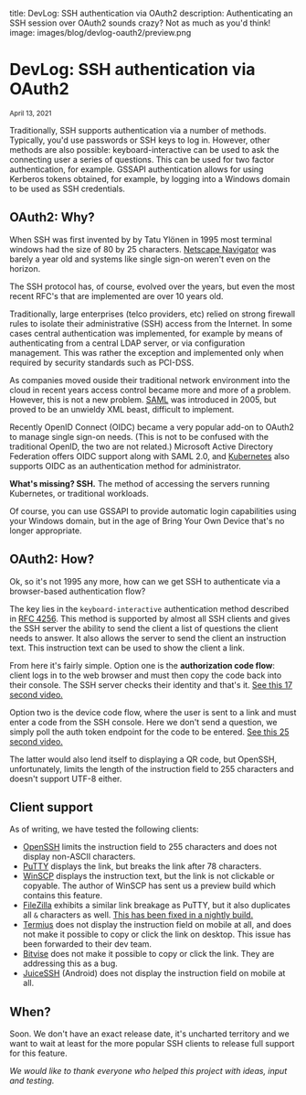 title: DevLog: SSH authentication via OAuth2
description: Authenticating an SSH session over OAuth2 sounds crazy? Not as much as you'd think!
image: images/blog/devlog-oauth2/preview.png

# DevLog: SSH authentication via OAuth2
<div class="blog-meta"><small>April 13, 2021</small></div>

Traditionally, SSH supports authentication via a number of methods. Typically, you'd use passwords or SSH keys to log in. However, other methods are also possible: keyboard-interactive can be used to ask the connecting user a series of questions. This can be used for two factor authentication, for example. GSSAPI authentication allows for using Kerberos tokens obtained, for example, by logging into a Windows domain to be used as SSH credentials.

## OAuth2: Why?

When SSH was first invented by by Tatu Ylönen in 1995 most terminal windows had the size of 80 by 25 characters. [Netscape Navigator](https://en.wikipedia.org/wiki/Netscape_Navigator) was barely a year old and systems like single sign-on weren't even on the horizon.

The SSH protocol has, of course, evolved over the years, but even the most recent RFC's that are implemented are over 10 years old.

Traditionally, large enterprises (telco providers, etc) relied on strong firewall rules to isolate their administrative (SSH) access from the Internet. In some cases central authentication was implemented, for example by means of authenticating from a central LDAP server, or via configuration management. This was rather the exception and implemented only when required by security standards such as PCI-DSS.

As companies moved ouside their traditional network environment into the cloud in recent years access control became more and more of a problem. However, this is not a new problem. [SAML](https://en.wikipedia.org/wiki/SAML_2.0) was introduced in 2005, but proved to be an unwieldy XML beast, difficult to implement.

Recently OpenID Connect (OIDC) became a very popular add-on to OAuth2 to manage single sign-on needs. (This is not to be confused with the traditional OpenID, the two are not related.) Microsoft Active Directory Federation offers OIDC support along with SAML 2.0, and [Kubernetes](https://kubernetes.io/docs/reference/access-authn-authz/authentication/) also supports OIDC as an authentication method for administrator.

**What's missing? SSH.** The method of accessing the servers running Kubernetes, or traditional workloads.

Of course, you can use GSSAPI to provide automatic login capabilities using your Windows domain, but in the age of Bring Your Own Device that's no longer appropriate. 

## OAuth2: How?

Ok, so it's not 1995 any more, how can we get SSH to authenticate via a browser-based authentication flow?

The key lies in the `keyboard-interactive` authentication method described in [RFC 4256](https://tools.ietf.org/html/rfc4256). This method is supported by almost all SSH clients and gives the SSH server the ability to send the client a list of questions the client needs to answer. It also allows the server to send the client an instruction text. This instruction text can be used to show the client a link.

From here it's fairly simple. Option one is the **authorization code flow**: client logs in to the web browser and must then copy the code back into their console. The SSH server checks their identity and that's it. [See this 17 second video.](https://youtu.be/ifP0xUraH20)

Option two is the device code flow, where the user is sent to a link and must enter a code from the SSH console. Here we don't send a question, we simply poll the auth token endpoint for the code to be entered. [See this 25 second video.](https://youtu.be/SGHee9cV_rA)

The latter would also lend itself to displaying a QR code, but OpenSSH, unfortunately, limits the length of the instruction field to 255 characters and doesn't support UTF-8 either.

## Client support
 
As of writing, we have tested the following clients:

- [OpenSSH](https://www.openssh.com/) limits the instruction field to 255 characters and does not display non-ASCII characters. 
- [PuTTY](https://www.chiark.greenend.org.uk/~sgtatham/putty/latest.html) displays the link, but breaks the link after 78 characters.
- [WinSCP](https://winscp.net/) displays the instruction text, but the link is not clickable or copyable. The author of WinSCP has sent us a preview build which contains this feature.
- [FileZilla](https://filezilla-project.org/) exhibits a similar link breakage as PuTTY, but it also duplicates all `&` characters as well. [This has been fixed in a nightly build.](https://trac.filezilla-project.org/ticket/12415)
- [Termius](https://termius.com/) does not display the instruction field on mobile at all, and does not make it possible to copy or click the link on desktop. This issue has been forwarded to their dev team.
- [Bitvise](https://www.bitvise.com/) does not make it possible to copy or click the link. They are addressing this as a bug.
- [JuiceSSH](https://juicessh.com/) (Android) does not display the instruction field on mobile at all.

## When?

Soon. We don't have an exact release date, it's uncharted territory and we want to wait at least for the more popular SSH clients to release full support for this feature.

*We would like to thank everyone who helped this project with ideas, input and testing.*